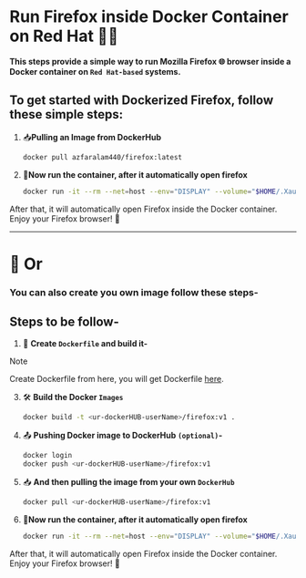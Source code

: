 # Run Firefox inside Docker Container on Red Hat 🐧🐳

**This steps provide a simple way to run Mozilla Firefox 🌐 browser inside a Docker container on `Red Hat-based` systems.**
  
## To get started with Dockerized Firefox, follow these simple steps:

   1. 📥**Pulling an Image from DockerHub**
      ```bash
      docker pull azfaralam440/firefox:latest
      ```
   2. 🐢**Now run the container, after it automatically open firefox**

      ```bash
      docker run -it --rm --net=host --env="DISPLAY" --volume="$HOME/.Xauthority:/root/.Xauthority:rw" azfaralam440/firefox:latest
      ```
After that, it will automatically open Firefox inside the Docker container. Enjoy your Firefox browser! 🎉

---

# 🔄 Or

### You can also create you own image follow these steps-

## Steps to be follow-
1. 📝 **Create `Dockerfile` and build it-**
   
> [!NOTE]
> Create Dockerfile from here, you will get Dockerfile [here](https://github.com/mdazfar2/HelpOps-Hub/blob/main/Dockerized%20Mozilla%20Firefox/Dockerfile).

3. 🛠️ **Build the Docker `Images`**

   ```bash
   docker build -t <ur-dockerHUB-userName>/firefox:v1 .
   ```
4. 📤 **Pushing Docker image to DockerHub `(optional)`-**
   ```bash
   docker login
   docker push <ur-dockerHUB-userName>/firefox:v1
   ```

5. 📥 **And then pulling the image from your own `DockerHub`**
   ```bash
   docker pull <ur-dockerHUB-userName>/firefox:v1
   ```

6. 🐢**Now run the container, after it automatically open firefox**
   ```bash
   docker run -it --rm --net=host --env="DISPLAY" --volume="$HOME/.Xauthority:/root/.Xauthority:rw" <ur-dockerHUB-userName>/firefox:v1
   ```
After that, it will automatically open Firefox inside the Docker container. Enjoy your Firefox browser! 🎉
